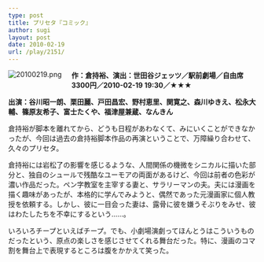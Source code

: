```yaml
---
type: post
title: プリセタ『コミック』
author: sugi
layout: post
date: 2010-02-19
url: /play/2151/
---
```

<img alt="20100219.png" src="http://i2.wp.com/asharpminor.com/play/20100219.png?resize=111%2C160" class="alignleft" style="float: left; margin: 0 20px 20px 0;" data-recalc-dims="1" />

**作：倉持裕、演出：世田谷ジェッツ／駅前劇場／自由席3300円／2010-02-19 19:30／★★★**

**出演：谷川昭一朗、栗田麗、戸田昌宏、野村恵里、関寛之、森川ゆきえ、松永大輔、篠原友希子、富士たくや、福津屋兼蔵、なんきん**

倉持裕が脚本を離れてから、どうも日程があわなくて、みにいくことができなかったが、今回は過去の倉持裕脚本作品の再演ということで、万障繰り合わせて、久々のプリセタ。

倉持裕には岩松了の影響を感じるような、人間関係の機微をシニカルに描いた部分と、独自のシュールで残酷なユーモアの両面があるけど、今回は前者の色彩が濃い作品だった。ペン字教室を主宰する妻と、サラリーマンの夫。夫には漫画を描く趣味があったが、本格的に学んでみようと、偶然であった元漫画家に個人教授を依頼する。しかし、彼に一目会った妻は、露骨に彼を嫌うそぶりをみせ、彼はわたしたちを不幸にするという......。

いろいろチープといえばチープ。でも、小劇場演劇ってほんとうはこういうものだったという、原点の楽しさを感じさせてくれる舞台だった。特に、漫画のコマ割を舞台上で表現するところは腹をかかえて笑った。

